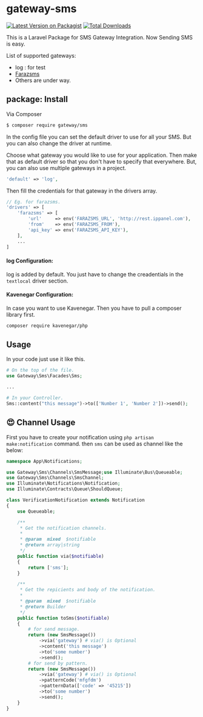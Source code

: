 # gateway-sms

[![Latest Version on Packagist](https://img.shields.io/packagist/v/gateway/sms.svg?style=for-the-badge&logo=composer)](https://packagist.org/packages/gateway/sms)
[![Total Downloads](https://img.shields.io/packagist/dt/gateway/sms.svg?style=for-the-badge&logo=laravel)](https://packagist.org/packages/gateway/sms)

This is a Laravel Package for SMS Gateway Integration. Now Sending SMS is easy.

List of supported gateways:
- log : for test
- [Farazsms](https://farazsms.com)
- Others are under way.

## package: Install

Via Composer

``` bash
$ composer require gateway/sms
```

In the config file you can set the default driver to use for all your SMS. But you can also change the driver at runtime.

Choose what gateway you would like to use for your application. Then make that as default driver so that you don't have to specify that everywhere. But, you can also use multiple gateways in a project.

```php
'default' => 'log',
```

Then fill the credentials for that gateway in the drivers array.

```php
// Eg. for farazsms.
'drivers' => [
    'farazsms' => [
        'url'     => env('FARAZSMS_URL', 'http://rest.ippanel.com'),
        'from'    => env('FARAZSMS_FROM'),
        'api_key' => env('FARAZSMS_API_KEY'),
    ],
    ...
]
```

#### log Configuration:

log is added by default. You just have to change the creadentials in the `textlocal` driver section.

#### Kavenegar Configuration:

In case you want to use Kavenegar. Then you have to pull a composer library first.

```bash
composer require kavenegar/php
```

## Usage

In your code just use it like this.
```php
# On the top of the file.
use Gateway\Sms\Facades\Sms;

...

# In your Controller.
Sms::content("this message")->to(['Number 1', 'Number 2'])->send();
```

## :heart_eyes: Channel Usage

First you have to create your notification using `php artisan make:notification` command.
then `sms` can be used as channel like the below:

```php
namespace App\Notifications;

use Gateway\Sms\Channels\SmsMessage;use Illuminate\Bus\Queueable;
use Gateway\Sms\Channels\SmsChannel;
use Illuminate\Notifications\Notification;
use Illuminate\Contracts\Queue\ShouldQueue;

class VerificationNotification extends Notification
{
    use Queueable;

    /**
     * Get the notification channels.
     *
     * @param  mixed  $notifiable
     * @return array|string
     */
    public function via($notifiable)
    {
        return ['sms'];
    }

    /**
     * Get the repicients and body of the notification.
     *
     * @param  mixed  $notifiable
     * @return Builder
     */
    public function toSms($notifiable)
    {
        # for send message.
        return (new SmsMessage())
            ->via('gateway') # via() is Optional
            ->content('this message')
            ->to('some number')
            ->send();
        # for send by pattern.
        return (new SmsMessage())
            ->via('gateway') # via() is Optional
            ->patternCode('mfgfdm')
            ->patternData(['code' => '45215'])
            ->to('some number')
            ->send();
    }
}
```
